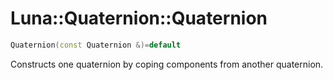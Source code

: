 # Luna::Quaternion::Quaternion

```c++
Quaternion(const Quaternion &)=default
```

Constructs one quaternion by coping components from another quaternion. 

